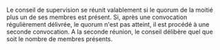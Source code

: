 Le conseil de supervision se réunit valablement si le quorum de la moitié plus un de ses membres est présent.
Si, après une convocation régulièrement délivrée, le quorum n'est pas atteint, il est procédé à une seconde convocation. A la seconde réunion, le conseil délibère quel que soit le nombre de membres présents.